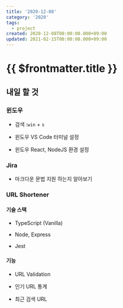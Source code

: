 ```yaml
---
title: '2020-12-08'
category: '2020'
tags:
  - project
created: 2020-12-08T00:00:00.000+09:00
updated: 2021-02-15T00:00:00.000+09:00
---
```


# {{ $frontmatter.title }}

## 내일 할 것

### 윈도우

- 검색 :`win` + `s`

- 윈도우 VS Code 터미널 설정

- 윈도우 React, NodeJS 환경 설정

### Jira

- 마크다운 문법 지원 하는지 알아보기

### URL Shortener

#### 기술 스택

- TypeScript (Vanilla)

- Node, Express

- Jest

#### 기능

- URL Validation

- 인기 URL 통계

- 최근 검색 URL
